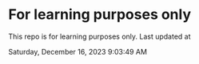# For learning purposes only
This repo is for learning purposes only.
Last updated at

Saturday, December 16, 2023 9:03:49 AM

